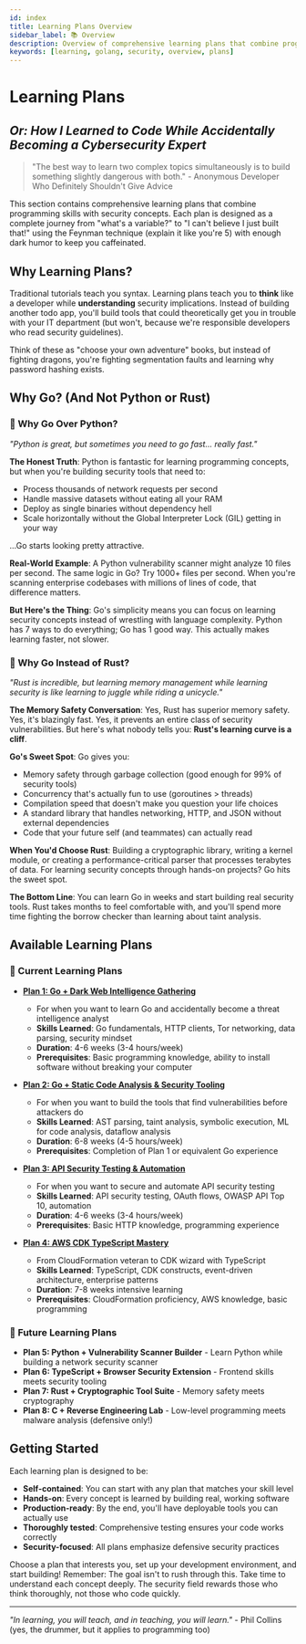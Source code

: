 ```yaml
---
id: index
title: Learning Plans Overview
sidebar_label: 📚 Overview
description: Overview of comprehensive learning plans that combine programming skills with security concepts
keywords: [learning, golang, security, overview, plans]
---
```


# Learning Plans
## *Or: How I Learned to Code While Accidentally Becoming a Cybersecurity Expert*

> "The best way to learn two complex topics simultaneously is to build something slightly dangerous with both." - Anonymous Developer Who Definitely Shouldn't Give Advice

This section contains comprehensive learning plans that combine programming skills with security concepts. Each plan is designed as a complete journey from "what's a variable?" to "I can't believe I just built that!" using the Feynman technique (explain it like you're 5) with enough dark humor to keep you caffeinated.

## Why Learning Plans?

Traditional tutorials teach you syntax. Learning plans teach you to **think** like a developer while **understanding** security implications. Instead of building another todo app, you'll build tools that could theoretically get you in trouble with your IT department (but won't, because we're responsible developers who read security guidelines).

Think of these as "choose your own adventure" books, but instead of fighting dragons, you're fighting segmentation faults and learning why password hashing exists.

## Why Go? (And Not Python or Rust)

### 🐍 Why Go Over Python?
*"Python is great, but sometimes you need to go fast... really fast."*

**The Honest Truth**: Python is fantastic for learning programming concepts, but when you're building security tools that need to:
- Process thousands of network requests per second
- Handle massive datasets without eating all your RAM
- Deploy as single binaries without dependency hell
- Scale horizontally without the Global Interpreter Lock (GIL) getting in your way

...Go starts looking pretty attractive.

**Real-World Example**: A Python vulnerability scanner might analyze 10 files per second. The same logic in Go? Try 1000+ files per second. When you're scanning enterprise codebases with millions of lines of code, that difference matters.

**But Here's the Thing**: Go's simplicity means you can focus on learning security concepts instead of wrestling with language complexity. Python has 7 ways to do everything; Go has 1 good way. This actually makes learning faster, not slower.

### 🦀 Why Go Instead of Rust?
*"Rust is incredible, but learning memory management while learning security is like learning to juggle while riding a unicycle."*

**The Memory Safety Conversation**: Yes, Rust has superior memory safety. Yes, it's blazingly fast. Yes, it prevents an entire class of security vulnerabilities. But here's what nobody tells you: **Rust's learning curve is a cliff**.

**Go's Sweet Spot**: Go gives you:
- Memory safety through garbage collection (good enough for 99% of security tools)
- Concurrency that's actually fun to use (goroutines > threads)
- Compilation speed that doesn't make you question your life choices
- A standard library that handles networking, HTTP, and JSON without external dependencies
- Code that your future self (and teammates) can actually read

**When You'd Choose Rust**: Building a cryptographic library, writing a kernel module, or creating a performance-critical parser that processes terabytes of data. For learning security concepts through hands-on projects? Go hits the sweet spot.

**The Bottom Line**: You can learn Go in weeks and start building real security tools. Rust takes months to feel comfortable with, and you'll spend more time fighting the borrow checker than learning about taint analysis.

## Available Learning Plans

### 🎯 Current Learning Plans

- **[Plan 1: Go + Dark Web Intelligence Gathering](./plan-1-threat-intelligence)** 
  - For when you want to learn Go and accidentally become a threat intelligence analyst
  - **Skills Learned**: Go fundamentals, HTTP clients, Tor networking, data parsing, security mindset
  - **Duration**: 4-6 weeks (3-4 hours/week)
  - **Prerequisites**: Basic programming knowledge, ability to install software without breaking your computer

- **[Plan 2: Go + Static Code Analysis & Security Tooling](./plan-2-static-analysis)**
  - For when you want to build the tools that find vulnerabilities before attackers do
  - **Skills Learned**: AST parsing, taint analysis, symbolic execution, ML for code analysis, dataflow analysis
  - **Duration**: 6-8 weeks (4-5 hours/week)
  - **Prerequisites**: Completion of Plan 1 or equivalent Go experience

- **[Plan 3: API Security Testing & Automation](./plan-3-api-security)**
  - For when you want to secure and automate API security testing
  - **Skills Learned**: API security testing, OAuth flows, OWASP API Top 10, automation
  - **Duration**: 4-6 weeks (3-4 hours/week)
  - **Prerequisites**: Basic HTTP knowledge, programming experience

- **[Plan 4: AWS CDK TypeScript Mastery](./plan-4-aws-cdk-typescript)**
  - From CloudFormation veteran to CDK wizard with TypeScript
  - **Skills Learned**: TypeScript, CDK constructs, event-driven architecture, enterprise patterns
  - **Duration**: 7-8 weeks intensive learning
  - **Prerequisites**: CloudFormation proficiency, AWS knowledge, basic programming

### 🚀 Future Learning Plans

- **Plan 5: Python + Vulnerability Scanner Builder** - Learn Python while building a network security scanner
- **Plan 6: TypeScript + Browser Security Extension** - Frontend skills meets security tooling
- **Plan 7: Rust + Cryptographic Tool Suite** - Memory safety meets cryptography
- **Plan 8: C + Reverse Engineering Lab** - Low-level programming meets malware analysis (defensive only!)

## Getting Started

Each learning plan is designed to be:
- **Self-contained**: You can start with any plan that matches your skill level
- **Hands-on**: Every concept is learned by building real, working software
- **Production-ready**: By the end, you'll have deployable tools you can actually use
- **Thoroughly tested**: Comprehensive testing ensures your code works correctly
- **Security-focused**: All plans emphasize defensive security practices

Choose a plan that interests you, set up your development environment, and start building! Remember: The goal isn't to rush through this. Take time to understand each concept deeply. The security field rewards those who think thoroughly, not those who code quickly.

---

*"In learning, you will teach, and in teaching, you will learn."* - Phil Collins (yes, the drummer, but it applies to programming too)